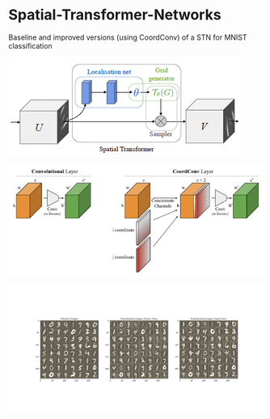 # Spatial-Transformer-Networks
Baseline and improved versions (using CoordConv) of a STN for MNIST classification


![Header](images/STN.PNG)

![Example](images/CoordConv.PNG)

![Example](./images/MNIST_example.png)


